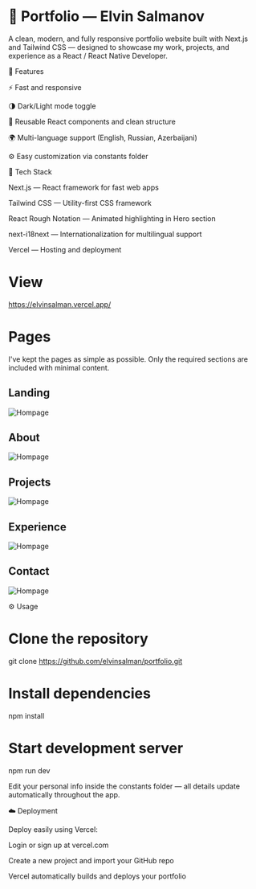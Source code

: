 # 💼 Portfolio — Elvin Salmanov

A clean, modern, and fully responsive portfolio website built with Next.js and Tailwind CSS — designed to showcase my work, projects, and experience as a React / React Native Developer.

🚀 Features

⚡ Fast and responsive

🌗 Dark/Light mode toggle

🧩 Reusable React components and clean structure

🌍 Multi-language support (English, Russian, Azerbaijani)

⚙️ Easy customization via constants folder

🧰 Tech Stack

Next.js — React framework for fast web apps

Tailwind CSS — Utility-first CSS framework

React Rough Notation — Animated highlighting in Hero section

next-i18next — Internationalization for multilingual support

Vercel — Hosting and deployment

# View

https://elvinsalman.vercel.app/

# Pages

I've kept the pages as simple as possible. Only the required sections are included with minimal content.

## Landing

![Hompage](https://github.com/elvinsalman/portfolio/blob/master/demo-images/home.png)

## About

![Hompage](https://github.com/elvinsalman/portfolio/blob/master/demo-images/about.png)

## Projects

![Hompage](https://github.com/elvinsalman/portfolio/blob/master/demo-images/projects.png)

## Experience

![Hompage](https://github.com/elvinsalman/portfolio/blob/master/demo-images/experience.png)

## Contact

![Hompage](https://github.com/elvinsalman/portfolio/blob/master/demo-images/contact.png)


⚙️ Usage
# Clone the repository
git clone https://github.com/elvinsalman/portfolio.git

# Install dependencies
npm install

# Start development server
npm run dev


Edit your personal info inside the constants folder — all details update automatically throughout the app.

☁️ Deployment

Deploy easily using Vercel:

Login or sign up at vercel.com

Create a new project and import your GitHub repo

Vercel automatically builds and deploys your portfolio